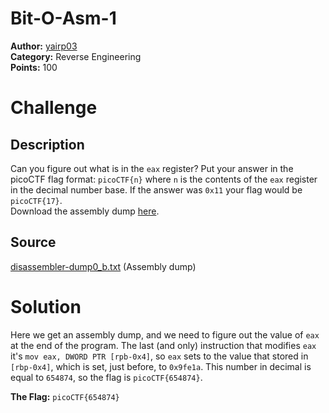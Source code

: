 # Bit-O-Asm-1

**Author:** [yairp03](https://github.com/yairp03)  
**Category:** Reverse Engineering  
**Points:** 100

# Challenge

## Description

Can you figure out what is in the `eax` register? Put your answer in the picoCTF flag format: `picoCTF{n}` where `n` is the contents of the `eax` register in the decimal number base. If the answer was `0x11` your flag would be `picoCTF{17}`.  
Download the assembly dump [here](./disassembler-dump0_b.txt).

## Source

[disassembler-dump0_b.txt](./disassembler-dump0_b.txt) (Assembly dump)

# Solution

Here we get an assembly dump, and we need to figure out the value of `eax` at the end of the program. The last (and only) instruction that modifies `eax` it's `mov eax, DWORD PTR [rpb-0x4]`, so `eax` sets to the value that stored in `[rbp-0x4]`, which is set, just before, to `0x9fe1a`. This number in decimal is equal to `654874`, so the flag is `picoCTF{654874}`.

**The Flag:** `picoCTF{654874}`
